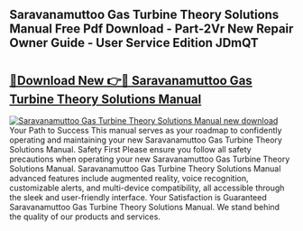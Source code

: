 ## Saravanamuttoo Gas Turbine Theory Solutions Manual Free Pdf Download - Part-2Vr New Repair Owner Guide - User Service Edition JDmQT

# <h2><a href="http://bc92365.oget.top/?id=Saravanamuttoo+Gas+Turbine+Theory+Solutions+Manual">🔗Download New 👉🔴 Saravanamuttoo Gas Turbine Theory Solutions Manual</a></h2>

[![Saravanamuttoo Gas Turbine Theory Solutions Manual new download](https://i.imgur.com/5g1atiW.png)](http://bc92365.oget.top/?id=Saravanamuttoo+Gas+Turbine+Theory+Solutions+Manual)
Your Path to Success This manual serves as your roadmap to confidently operating and maintaining your new Saravanamuttoo Gas Turbine Theory Solutions Manual. Safety First Please ensure you follow all safety precautions when operating your new Saravanamuttoo Gas Turbine Theory Solutions Manual. Saravanamuttoo Gas Turbine Theory Solutions Manual advanced features include augmented reality, voice recognition, customizable alerts, and multi-device compatibility, all accessible through the sleek and user-friendly interface. Your Satisfaction is Guaranteed Saravanamuttoo Gas Turbine Theory Solutions Manual. We stand behind the quality of our products and services.
